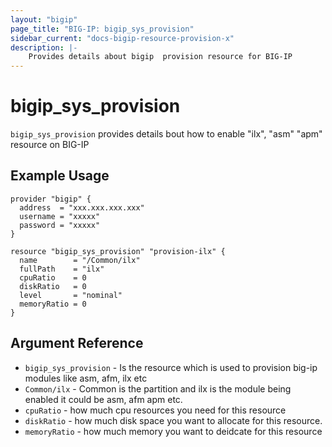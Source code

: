 ```yaml
---
layout: "bigip"
page_title: "BIG-IP: bigip_sys_provision"
sidebar_current: "docs-bigip-resource-provision-x"
description: |-
    Provides details about bigip  provision resource for BIG-IP
---
```


# bigip\_sys\_provision

`bigip_sys_provision` provides details bout how to enable "ilx", "asm" "apm" resource on BIG-IP
## Example Usage


```hcl
provider "bigip" {
  address  = "xxx.xxx.xxx.xxx"
  username = "xxxxx"
  password = "xxxxx"
}

resource "bigip_sys_provision" "provision-ilx" {
  name        = "/Common/ilx"
  fullPath    = "ilx"
  cpuRatio    = 0
  diskRatio   = 0
  level       = "nominal"
  memoryRatio = 0
}
```

## Argument Reference

* `bigip_sys_provision` - Is the resource which is used to provision big-ip modules like asm, afm, ilx etc
* `Common/ilx` - Common is the partition and ilx is the module being enabled it could be asm, afm apm etc.
* `cpuRatio` - how much cpu resources you need for this resource
* `diskRatio` - how much disk space you want to allocate for this resource.
* `memoryRatio` - how much memory you want to deidcate for this resource
